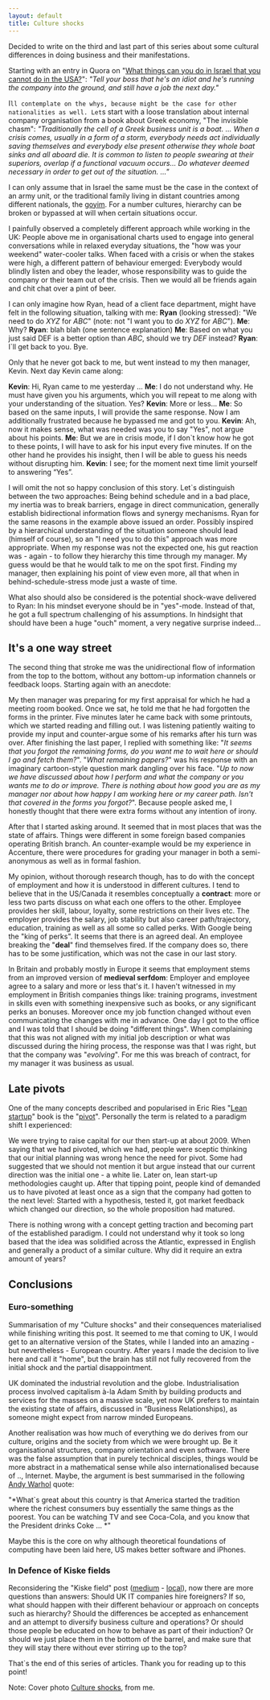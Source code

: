 ```yaml
---
layout: default
title: Culture shocks
---
```


Decided to write on the third and last part of this series about some cultural differences in doing business and their manifestations.

Starting with an entry in Quora on "[What things can you do in Israel that you cannot do in the USA?](http://www.quora.com/What-things-can-you-do-in-Israel-that-you-cannot-do-in-the-USA)": *"Tell your boss that he's an idiot and he's running the company into the ground, and still have a job the next day."*

I`ll contemplate on the whys, because might be the case for other nationalities as well. Let`s start with a loose translation about internal company organisation from a book about Greek economy, "The invisible chasm": *"Traditionally the cell of a Greek business unit is a boat. ... When a crisis comes, usually in a form of a storm, everybody needs act individually saving themselves and everybody else present otherwise they whole boat sinks and all aboard die. It is common to listen to people swearing at their superiors, overlap  if a functional vacuum occurs... Do whatever  deemed necessary in order to get out of the situation. ..."*

I can only assume that in Israel the same must be the case in the context of an army unit, or the traditional family living in distant countries among different nationals, the [goyim](http://en.wikipedia.org/wiki/Goy). For a number cultures, hierarchy can be broken or bypassed at will when certain situations occur.

I painfully observed a completely different approach while working in the UK: People above me in organisational charts used to engage into general conversations while in relaxed everyday situations, the "how was your weekend" water-cooler talks. When faced with a crisis or when the stakes were high, a different pattern of behaviour emerged: Everybody would blindly listen and obey the leader, whose responsibility was to guide the company or their team out of the crisis. Then we would all be friends again and chit chat over a pint of beer.
 
I can only imagine how Ryan, head of a client face department, might have felt in the following situation, talking with me:
**Ryan** (looking stressed): "We need to do *XYZ* for *ABC*" (note: not "I want you to do *XYZ* for *ABC*").
**Me**: Why?
**Ryan**: blah blah (one sentence explanation)
**Me**: Based on what you just said DEF is a better option than *ABC*, should we try *DEF* instead?
**Ryan**: I`ll get back to you. Bye.

Only that he never got back to me, but went instead to my then manager, Kevin. Next day Kevin came along:

**Kevin**: Hi, Ryan came to me yesterday ...
**Me**: I do not understand why. He must have given you his arguments, which you will repeat to me along with your understanding of the situation. Yes?
**Kevin**: More or less...
**Me**: So based on the same inputs, I will provide the same response. Now I am additionally frustrated because he bypassed me and got to you.
**Kevin**: Ah, now it makes sense, what was needed was you to say "Yes", not argue about his points.
**Me**: But we are in crisis mode, if I don`t know how he got to these points, I will have to ask for his input every five minutes. If on the other hand he provides his insight, then I will be able to guess his needs without disrupting him.
**Kevin**: I see; for the moment next time limit yourself to answering “Yes”.

I will omit the not so happy conclusion of this story. Let`s distinguish between the two approaches: Being behind schedule and in a bad place, my inertia was to break barriers, engage in direct communication, generally establish bidirectional information flows and synergy mechanisms. Ryan for the same reasons in the example above issued an order. Possibly inspired by a hierarchical understanding of the situation someone should lead (himself of course), so an "I need you to do this" approach was more appropriate. When my response was not the expected one, his gut reaction was - again - to follow they hierarchy this time through my manager. My guess would be that he would talk to me on the spot first. Finding my manager, then explaining his point of view even more, all that when in behind-schedule-stress mode just a waste of time.

What also should also be considered is the potential shock-wave delivered to Ryan: In his mindset everyone should be in "yes"-mode. Instead of that, he got a full spectrum challenging of his assumptions. In hindsight that should have been a huge "ouch" moment, a very negative surprise indeed...

## It's a one way street 

The second thing that stroke me was the unidirectional flow of information from the top to the bottom, without any bottom-up information channels or feedback loops. Starting again with an anecdote:

My then manager was preparing for my first appraisal for which he had a meeting room booked. Once we sat, he told me that he had forgotten the forms in the printer. Five minutes later he came back with some printouts, which we started reading and filling out. I was listening patiently waiting to provide my input and counter-argue some of his remarks after his turn was over. After finishing the last paper, I replied with something like: "*It seems that you forgot the remaining forms, do you want me to wait here or should I go and fetch them?*". "*What remaining papers?*" was his response with an imaginary cartoon-style question mark dangling over his face. "*Up to now we have discussed about how I perform and what the company or you wants me to do or improve. There is nothing about how good you are as my manager nor about how happy I am working here or my career path. Isn't that covered in the forms you forgot?*". Because people asked me, I honestly thought that there were extra forms without any intention of irony.

After that I started asking around. It seemed that in most places that was the state of affairs. Things were different in some foreign based companies operating British branch. An counter-example would be my experience in Accenture, there were procedures for grading your manager in both a semi-anonymous as well as in formal fashion.

My opinion, without thorough research though, has to do with the concept of employment and how it is understood in different cultures. I tend to believe that in the US/Canada it resembles conceptually a **contract**: more or less two parts discuss on what each one offers to the other. Employee provides her skill, labour, loyalty, some restrictions on their lives etc. The employer provides the salary, job stability but also career path/trajectory, education, training as well as all some so called perks. With Google being the "king of perks". It seems that there is an agreed deal. An employee breaking the "**deal**" find themselves fired. If the company does so, there has to be some justification, which was not the case in our last story.

In Britain and probably mostly in Europe it seems that employment stems from an improved version of **medieval serfdom**: Employer and employee agree to a salary and more or less that's it. I haven't witnessed in my employment in British companies things like: training programs, investment in skills even with something inexpensive such as books, or any significant perks an bonuses. Moreover once my job function changed without even communicating the changes with me in advance. One day I got to the office and I was told that I should be doing "different things". When complaining that this was not aligned with my initial job description or what was discussed during the hiring process, the response was that I was right, but that the company was "*evolving*". For me this was breach of contract, for my manager it was business as usual.

## Late pivots

One of the many concepts described and popularised in Eric Ries "[Lean startup](www.amazon.co.uk/Lean-Startup-Innovation-Successful-Businesses/dp/0670921602)" book is the "[pivot](http://en.wikipedia.org/wiki/Lean_startup#Pivot)". Personally the term is related to a paradigm shift I experienced:

We were trying to raise capital for our then start-up at about 2009. When saying that we had pivoted, which we had, people were sceptic thinking that our initial planning was wrong hence the need for pivot. Some had suggested that we should not mention it but argue instead that our current direction was the initial one - a white lie. Later on, lean start-up methodologies caught up. After that tipping point, people kind of demanded us to have pivoted at least once as a sign that the company had gotten to the next level: Started with a hypothesis, tested it, got market feedback which changed our direction, so the whole proposition had matured.

There is nothing wrong with a concept getting traction and becoming part of the established paradigm. I could not understand why it took so long based that the idea was solidified across the Atlantic, expressed in English and generally a product of a similar culture. Why did it require an extra amount of years?

## Conclusions 

### Euro-something

Summarisation of my "Culture shocks" and their consequences materialised while finishing writing this post. It seemed to me that coming to UK, I would get to an alternative version of the States, while I landed into an amazing - but nevertheless - European country. After years I made the decision to live here and call it "home", but the brain has still not fully recovered from the initial shock and the partial disappointment.

UK dominated the industrial revolution and the globe. Industrialisation process involved capitalism à-la Adam Smith by building products and services for the masses on a massive scale, yet now UK prefers to maintain the existing state of affairs, discussed in “Business Relationships), as someone might expect from narrow minded Europeans.

Another realisation was how much of everything we do derives from our culture, origins and the society from which we were brought up. Be it organisational structures, company orientation and even software. There was the false assumption that in purely technical disciples, things would be more abstract in a mathematical sense while also internationalised because of .., Internet. Maybe, the argument is best summarised in the following [Andy Warhol](http://en.wikiquote.org/wiki/Andy_Warhol) quote:

"*What`s great about this country is that America started the tradition where the richest consumers buy essentially the same things as the poorest. You can be watching TV and see Coca-Cola, and you know that the President drinks Coke ... *"

Maybe this is the core on why although theoretical foundations of computing have been laid here, US makes better software and iPhones.

### In Defence of Kiske fields 

Reconsidering the "Kiske field" post ([medium](https://medium.com/@dimist/the-kiske-field-is-the-first-part-of-a-series-about-british-it-industry-instead-of-a-large-article-adc771399041) - [local](/2015/03/20/kiske_field.html 'The Kiske field')), now there are more questions than answers: Should UK IT companies hire foreigners? If so, what should happen with their different behaviour or approach on concepts such as hierarchy? Should the differences be accepted as enhancement and an attempt to diversify business culture and operations? Or should those people be educated on how to behave as part of their induction? Or should we just place them in the bottom of the barrel, and make sure that they will stay there without ever stirring up to the top?

That`s the end of this series of articles. Thank you for reading up to this point!

Note: Cover photo [Culture shocks](/images/culture_shocks-plugs.jpg), from me.

